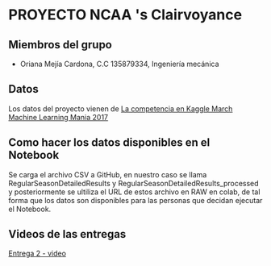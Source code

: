 # PROYECTO NCAA 's Clairvoyance

## Miembros del grupo

* Oriana Mejía Cardona, C.C 135879334, Ingeniería mecánica

## Datos

Los datos del proyecto vienen de [La competencia en Kaggle March Machine Learning Mania 2017](https://www.kaggle.com/competitions/march-machine-learning-mania-2017/overview/description)

## Como hacer los datos disponibles en el Notebook 

Se carga el archivo CSV a GitHub, en nuestro caso se llama RegularSeasonDetailedResults y RegularSeasonDetailedResults_processed y posteriormente se ultiliza el URL de estos archivo en RAW en colab, de tal forma que los datos son disponibles para las personas que decidan ejecutar el Notebook.

## Videos de las entregas
[Entrega 2 - video](https://youtu.be/lsyDL5iwl1g)



